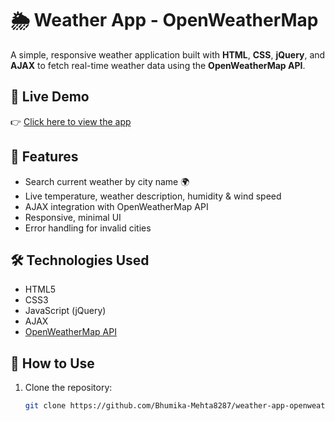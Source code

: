 # 🌦️ Weather App - OpenWeatherMap

A simple, responsive weather application built with **HTML**, **CSS**, **jQuery**, and **AJAX** to fetch real-time weather data using the **OpenWeatherMap API**.

## 🔗 Live Demo
👉 [Click here to view the app](https://bhumika-mehta8287.github.io/weather-app-openweathermap/)

## 🚀 Features
- Search current weather by city name 🌍
- Live temperature, weather description, humidity & wind speed
- AJAX integration with OpenWeatherMap API
- Responsive, minimal UI
- Error handling for invalid cities

## 🛠️ Technologies Used
- HTML5  
- CSS3  
- JavaScript (jQuery)
- AJAX
- [OpenWeatherMap API](https://openweathermap.org/api)

## 🔧 How to Use
1. Clone the repository:
   ```bash
   git clone https://github.com/Bhumika-Mehta8287/weather-app-openweathermap.git
